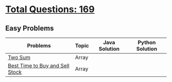 # [Total Questions: 169](https://www.techinterviewhandbook.org/grind75?difficulty=Easy&difficulty=Medium&difficulty=Hard&order=topics&hours=40&grouping=difficulty&mode=all)


## Easy Problems
| Problems                                                                                                    | Topic   | Java Solution | Python Solution | 
|-------------------------------------------------------------------------------------------------------------|---------|---------------|-----------------|
| [Two Sum](https://leetcode.com/problems/two-sum/description/)                                               | Array   |               |                 |      
| [Best Time to Buy and Sell Stock](https://leetcode.com/problems/best-time-to-buy-and-sell-stock/)           | Array   |               |                 |      

